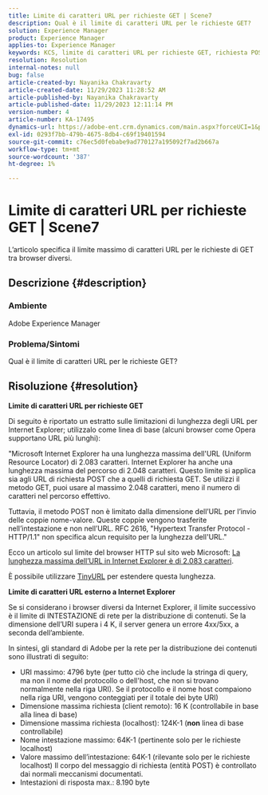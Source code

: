 ```yaml
---
title: Limite di caratteri URL per richieste GET | Scene7
description: Qual è il limite di caratteri URL per le richieste GET?
solution: Experience Manager
product: Experience Manager
applies-to: Experience Manager
keywords: KCS, limite di caratteri URL per richieste GET, richiesta POST, richiesta GET, AEM
resolution: Resolution
internal-notes: null
bug: false
article-created-by: Nayanika Chakravarty
article-created-date: 11/29/2023 11:28:52 AM
article-published-by: Nayanika Chakravarty
article-published-date: 11/29/2023 12:11:14 PM
version-number: 4
article-number: KA-17495
dynamics-url: https://adobe-ent.crm.dynamics.com/main.aspx?forceUCI=1&pagetype=entityrecord&etn=knowledgearticle&id=c78fa574-aa8e-ee11-8179-6045bd006239
exl-id: 0293f7bb-479b-4675-8db4-c69f19401594
source-git-commit: c76ec5d0febabe9ad770127a195092f7ad2b667a
workflow-type: tm+mt
source-wordcount: '387'
ht-degree: 1%

---
```


# Limite di caratteri URL per richieste GET | Scene7


L’articolo specifica il limite massimo di caratteri URL per le richieste di GET tra browser diversi.

## Descrizione {#description}


### Ambiente

Adobe Experience Manager

### Problema/Sintomi

Qual è il limite di caratteri URL per le richieste GET?


## Risoluzione {#resolution}


<b>Limite di caratteri URL per richieste GET</b>

Di seguito è riportato un estratto sulle limitazioni di lunghezza degli URL per Internet Explorer; utilizzalo come linea di base (alcuni browser come Opera supportano URL più lunghi):

&quot;Microsoft Internet Explorer ha una lunghezza massima dell&#39;URL (Uniform Resource Locator) di 2.083 caratteri. Internet Explorer ha anche una lunghezza massima del percorso di 2.048 caratteri. Questo limite si applica sia agli URL di richiesta POST che a quelli di richiesta GET. Se utilizzi il metodo GET, puoi usare al massimo 2.048 caratteri, meno il numero di caratteri nel percorso effettivo.

Tuttavia, il metodo POST non è limitato dalla dimensione dell’URL per l’invio delle coppie nome-valore. Queste coppie vengono trasferite nell’intestazione e non nell’URL. RFC 2616, &quot;Hypertext Transfer Protocol - HTTP/1.1&quot; non specifica alcun requisito per la lunghezza dell&#39;URL.&quot;

Ecco un articolo sul limite del browser HTTP sul sito web Microsoft: [La lunghezza massima dell’URL in Internet Explorer è di 2.083 caratteri](https://support.microsoft.com/en-us/topic/maximum-url-length-is-2-083-characters-in-internet-explorer-174e7c8a-6666-f4e0-6fd6-908b53c12246).

È possibile utilizzare [TinyURL](https://tinyurl.com/app) per estendere questa lunghezza.

<b>Limite di caratteri URL esterno a Internet Explorer</b>

Se si considerano i browser diversi da Internet Explorer, il limite successivo è il limite di INTESTAZIONE di rete per la distribuzione di contenuti. Se la dimensione dell’URI supera i 4 K, il server genera un errore 4xx/5xx, a seconda dell’ambiente.

In sintesi, gli standard di Adobe per la rete per la distribuzione dei contenuti sono illustrati di seguito:

- URI massimo: 4796 byte (per tutto ciò che include la stringa di query, ma non il nome del protocollo o dell&#39;host, che non si trovano normalmente nella riga URI). Se il protocollo e il nome host compaiono nella riga URI, vengono conteggiati per il totale dei byte URI)
- Dimensione massima richiesta (client remoto): 16 K (controllabile in base alla linea di base)
- Dimensione massima richiesta (localhost): 124K-1 (<b>non</b> linea di base controllabile)
- Nome intestazione massimo: 64K-1 (pertinente solo per le richieste localhost)
- Valore massimo dell’intestazione: 64K-1 (rilevante solo per le richieste localhost) Il corpo del messaggio di richiesta (entità POST) è controllato dai normali meccanismi documentati.
- Intestazioni di risposta max.: 8.190 byte
